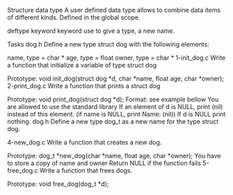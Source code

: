 Structure data type
A user defined data type allows to combine data items of different kinds. Defined in the global scope.

deftype keyword
keyword use to give a type, a new name.

Tasks
dog.h
Define a new type struct dog with the following elements:

name, type = char *
age, type = float
owner, type = char *
1-init_dog.c
Write a function that initialize a variable of type struct dog

Prototype: void init_dog(struct dog *d, char *name, float age, char *owner);
2-print_dog.c
Write a function that prints a struct dog

Prototype: void print_dog(struct dog *d);
Format: see example bellow
You are allowed to use the standard library
If an element of d is NULL, print (nil) instead of this element. (if name is NULL, print Name: (nil))
If d is NULL print nothing.
dog.h
Define a new type dog_t as a new name for the type struct dog.

4-new_dog.c
Write a function that creates a new dog.

Prototype: dog_t *new_dog(char *name, float age, char *owner);
You have to store a copy of name and owner
Return NULL if the function fails
5-free_dog.c
Write a function that frees dogs.

Prototype: void free_dog(dog_t *d);
